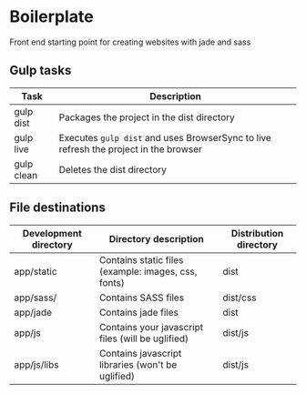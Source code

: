 # Boilerplate
Front end starting point for creating websites with jade and sass

## Gulp tasks
Task|Description
----|-----------
gulp dist|Packages the project in the dist directory
gulp live|Executes `gulp dist` and uses BrowserSync to live refresh the project in the browser
gulp clean|Deletes the dist directory

## File destinations

Development directory|Directory description|Distribution directory
---------------------|---------------------|----------------------
app/static|Contains static files (example: images, css, fonts)|dist
app/sass/|Contains SASS files|dist/css
app/jade|Contains jade files|dist
app/js|Contains your javascript files (will be uglified)|dist/js
app/js/libs|Contains javascript libraries (won't be uglified)|dist/js

